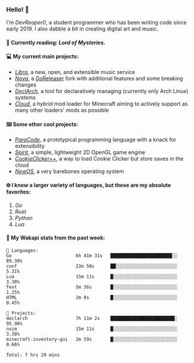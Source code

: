 ### Hello! 👋

I'm _DevReaper0_, a student programmer who has been writing code since early 2019. I also dabble a bit in creating digital art and music.

#### 📖 Currently reading: *Lord of Mysteries*.

#### 💻 My current main projects:

-   _[Libra](https://github.com/LibraMusic)_, a new, open, and extensible music service
-   _[Nova](https://github.com/LibraMusic/Nova)_, a [GoReleaser](https://github.com/goreleaser/goreleaser) fork with additional features and some breaking changes
-   _[DeclArch](https://github.com/DevReaper0/declarch)_, a tool for declaratively managing (currently only Arch Linux) systems
-   _[Cloud](https://github.com/CloudLoaderMC/CloudLoader)_, a hybrid mod loader for Minecraft aiming to actively support as many other loaders' mods as possible

#### ⌨️ Some other cool projects:

-   _[ParaCode](https://github.com/ParaCodeLang/ParaCode)_, a prototypical programming language with a knack for extensibility
-   _[Spirit](https://gitlab.com/DevReaper0/SpiritEngine)_, a simple, lightweight 2D OpenGL game engine
-   _[CookieClicker++](https://github.com/DevReaper0/CookieClickerPlusPlus)_, a way to load Cookie Clicker but store saves in the cloud
-   _[NewOS](https://github.com/DevReaper0/NewOS)_, a very barebones operating system

#### 🌐 I know a larger variety of languages, but these are my absolute favorites:

1. _Go_
2. _Rust_
3. _Python_
4. _Lua_

#### 📡 My Wakapi stats from the past week:

```text
💾 Languages:
Go                        6h 41m 31s   ███████████████████████░░  89.38%
conf                      23m 50s      ██░░░░░░░░░░░░░░░░░░░░░░░  5.31%
Lua                       15m 11s      █░░░░░░░░░░░░░░░░░░░░░░░░  3.38%
Text                      5m 36s       █░░░░░░░░░░░░░░░░░░░░░░░░  1.25%
HTML                      2m 0s        █░░░░░░░░░░░░░░░░░░░░░░░░  0.45%

💼 Projects:
declarch                  7h 11m 2s    ████████████████████████░  95.96%
nvim                      15m 11s      █░░░░░░░░░░░░░░░░░░░░░░░░  3.38%
minecraft-inventory-gui   2m 59s       █░░░░░░░░░░░░░░░░░░░░░░░░  0.66%

Total: 7 hrs 29 mins
```
